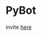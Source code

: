 # PyBot

invite [here](https://discord.com/oauth2/authorize?client_id=1091254412846051338&permissions=8&scope=bot)